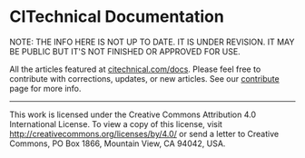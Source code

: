 CITechnical Documentation
====================================================

NOTE: THE INFO HERE IS NOT UP TO DATE. IT IS UNDER REVISION. IT MAY BE PUBLIC BUT IT'S NOT FINISHED OR APPROVED FOR USE.

All the articles featured at [citechnical.com/docs](http://www.citechnical.com/docs). Please feel free to contribute with corrections, updates, or new articles. See our [contribute](https://github.com/citechnical/docs/CONTRIBUTING.md) page for more info.

***

This work is licensed under the Creative Commons Attribution 4.0 International License. To view a copy of this license, visit http://creativecommons.org/licenses/by/4.0/ or send a letter to Creative Commons, PO Box 1866, Mountain View, CA 94042, USA.